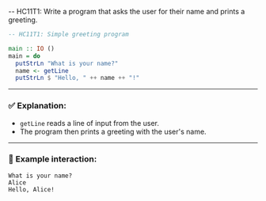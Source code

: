-- HC11T1: Write a program that asks the user for their name and prints a greeting.
```haskell
-- HC11T1: Simple greeting program

main :: IO ()
main = do
  putStrLn "What is your name?"
  name <- getLine
  putStrLn $ "Hello, " ++ name ++ "!"
```

---

### ✅ Explanation:

* `getLine` reads a line of input from the user.
* The program then prints a greeting with the user's name.

---

### 🧪 Example interaction:

```
What is your name?
Alice
Hello, Alice!
```
